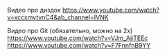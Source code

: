 Видео про диздок
https://www.youtube.com/watch?v=xccxmytvnC4&ab_channel=IVNK

Видео про Git (обязательно, можно на 2х)
https://www.youtube.com/watch?v=VJm_AjiTEEc
https://www.youtube.com/watch?v=F7FnnfnB9YY